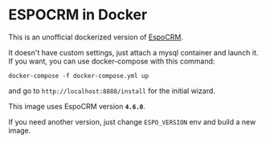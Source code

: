 # ESPOCRM in Docker

This is an unofficial dockerized version of [EspoCRM](https://www.espocrm.com/).   

It doesn't have custom settings, just attach a mysql container and launch it.   
If you want, you can use docker-compose with this command:   

    docker-compose -f docker-compose.yml up

   
and go to `http://localhost:8888/install` for the initial wizard.   
   
This image uses EspoCRM version **`4.6.0`**.      
   
If you need another version, just change `ESPO_VERSION` env and build a new image.   
